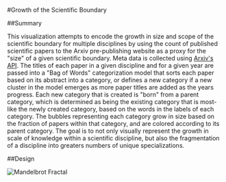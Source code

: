 #Growth of the Scientific Boundary

##Summary

This visualization attempts to encode the growth in size and scope of the scientific boundary for multiple disciplines by using the count of published scientific papers to the Arxiv pre-publishing website as a proxy for the "size" of a given scientific boundary. Meta data is collected using [Arxiv's API](http://arxiv.org/help/api/index). The titles of each paper in a given discipline and for a given year are passed into a "Bag of Words" categorization model that sorts each paper based on its abstract into a category, or defines a new category if a new cluster in the model emerges as more paper titles are added as the years progress. Each new category that is created is "born" from a parent category, which is determined as being the existing category that is most-like the newly created category, based on the words in the labels of each category. The bubbles representing each category grow in size based on the fraction of papers within that category, and are colored according to its parent category. The goal is to not only visually represent the growth in scale of knowledge within a scientific discipline, but also the fragmentation of a discipline into greaters numbers of unique specializations.

##Design

![Mandelbrot Fractal](http://bl.ocks.org/proclamo/raw/bd38273f0d72dce46b6f/)



